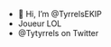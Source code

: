- 👋 Hi, I’m @TyrrelsEKIP
- Joueur LOL
- @Tytyrrels on Twitter

<!---
TyrrelsEKIP/TyrrelsEKIP is a ✨ special ✨ repository because its `README.md` (this file) appears on your GitHub profile.
You can click the Preview link to take a look at your changes.
--->
